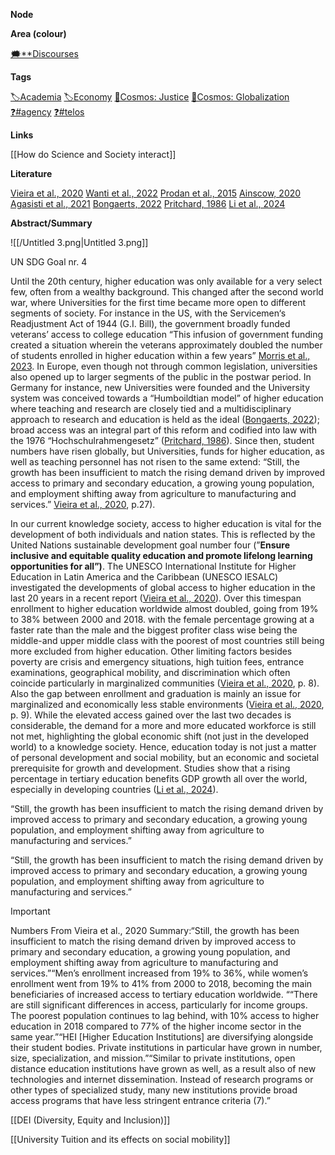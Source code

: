 **Node**

**Area (colour)**

[🗯️**Discourses](https://lean-sphynx-49b.notion.site/Discourses-ab06ed1436054e5b9bf0c0af92149114?pvs=21)

**Tags**

[🏷️Academia](https://lean-sphynx-49b.notion.site/Academia-11bd23c278674ec6843b89f1af801c4d?pvs=21) [🏷️Economy](https://lean-sphynx-49b.notion.site/Economy-bf5b68925bd1410a94d40973a3b254e0?pvs=21) [🌌Cosmos: Justice](https://lean-sphynx-49b.notion.site/Cosmos-Justice-e69b4d55d9594bd5be91fcae75164fac?pvs=21) [🌌Cosmos: Globalization](https://lean-sphynx-49b.notion.site/Cosmos-Globalization-8bfcc0523ab64a819cd329a6875da3ed?pvs=21) [❓#agency](https://lean-sphynx-49b.notion.site/Kind-11587210186680929d30e9ac15b3534c?pvs=21) [❓#telos](https://lean-sphynx-49b.notion.site/Telos-11587210186680608bc3ecc5d1ba5772?pvs=21)

**Links**

[[How do Science and Society interact]]

**Literature**

[Vieira et al., 2020](https://lean-sphynx-49b.notion.site/Vieira-et-al-2020-00bdb6102a134bb180b787b94127253e?pvs=21) [Wanti et al., 2022](https://lean-sphynx-49b.notion.site/Wanti-et-al-2022-d0c9fa00111b46ca883b4a360a474ab9?pvs=21) [Prodan et al., 2015](https://lean-sphynx-49b.notion.site/Prodan-et-al-2015-9cc9f04e42e1491d8e7d27ad91057584?pvs=21) [Ainscow, 2020](https://lean-sphynx-49b.notion.site/Ainscow-2020-103228c7167b47649b22e35a0e8c0645?pvs=21) [Agasisti et al., 2021](https://lean-sphynx-49b.notion.site/Agasisti-et-al-2021-00ad5af416c041ecb329c1ce45e20be0?pvs=21) [Bongaerts, 2022](https://lean-sphynx-49b.notion.site/Bongaerts-2022-e5961f21e12f4769a8f2e6c325397684?pvs=21) [Pritchard, 1986](https://lean-sphynx-49b.notion.site/Pritchard-1986-be4fbe837d96456fbf55fba08ec456e9?pvs=21) [Li et al., 2024](https://lean-sphynx-49b.notion.site/Li-et-al-2024-27c678c78e2b49eb85dfd1905e20a4d8?pvs=21)

**Abstract/Summary**

![[/Untitled 3.png|Untitled 3.png]]

UN SDG Goal nr. 4

Until the 20th century, higher education was only available for a very select few, often from a wealthy background. This changed after the second world war, where Universities for the first time became more open to different segments of society. For instance in the US, with the Servicemen‘s Readjustment Act of 1944 (G.I. Bill), the government broadly funded veterans’ access to college education “This infusion of government funding created a situation wherein the veterans approximately doubled the number of students enrolled in higher education within a few years” [Morris et al., 2023](https://lean-sphynx-49b.notion.site/Morris-et-al-2023-dabae5f89ac9487a928b911ad93b985a?pvs=21). In Europe, even though not through common legislation, universities also opened up to larger segments of the public in the postwar period. In Germany for instance, new Universities were founded and the University system was conceived towards a “Humboildtian model” of higher education where teaching and research are closely tied and a multidisciplinary approach to research and education is held as the ideal ([Bongaerts, 2022](https://lean-sphynx-49b.notion.site/Bongaerts-2022-e5961f21e12f4769a8f2e6c325397684?pvs=21)); broad access was an integral part of this reform and codified into law with the 1976 “Hochschulrahmengesetz” ([Pritchard, 1986](https://lean-sphynx-49b.notion.site/Pritchard-1986-be4fbe837d96456fbf55fba08ec456e9?pvs=21)). Since then, student numbers have risen globally, but Universities, funds for higher education, as well as teaching personnel has not risen to the same extend: “Still, the growth has been insufficient to match the rising demand driven by improved access to primary and secondary education, a growing young population, and employment shifting away from agriculture to manufacturing and services.” [Vieira et al., 2020](https://lean-sphynx-49b.notion.site/Vieira-et-al-2020-00bdb6102a134bb180b787b94127253e?pvs=21), p.27).

In our current knowledge society, access to higher education is vital for the development of both individuals and nation states. This is reflected by the United Nations sustainable development goal number four (”**Ensure inclusive and equitable quality education and promote lifelong learning opportunities for all”)**. The UNESCO International Institute for Higher Education in Latin America and the Caribbean (UNESCO IESALC) investigated the developments of global access to higher education in the last 20 years in a recent report ([Vieira et al., 2020](https://lean-sphynx-49b.notion.site/Vieira-et-al-2020-00bdb6102a134bb180b787b94127253e?pvs=21)). Over this timespan enrollment to higher education worldwide almost doubled, going from 19% to 38% between 2000 and 2018. with the female percentage growing at a faster rate than the male and the biggest profiter class wise being the middle-and upper middle class with the poorest of most countries still being more excluded from higher education. Other limiting factors besides poverty are crisis and emergency situations, high tuition fees, entrance examinations, geographical mobility, and discrimination which often coincide particularly in marginalized communities ([Vieira et al., 2020](https://lean-sphynx-49b.notion.site/Vieira-et-al-2020-00bdb6102a134bb180b787b94127253e?pvs=21), p. 8). Also the gap between enrollment and graduation is mainly an issue for marginalized and economically less stable environments ([Vieira et al., 2020](https://lean-sphynx-49b.notion.site/Vieira-et-al-2020-00bdb6102a134bb180b787b94127253e?pvs=21), p. 9). While the elevated access gained over the last two decades is considerable, the demand for a more and more educated workforce is still not met, highlighting the global economic shift (not just in the developed world) to a knowledge society. Hence, education today is not just a matter of personal development and social mobility, but an economic and societal prerequisite for growth and development. Studies show that a rising percentage in tertiary education benefits GDP growth all over the world, especially in developing countries ([Li et al., 2024](https://lean-sphynx-49b.notion.site/Li-et-al-2024-27c678c78e2b49eb85dfd1905e20a4d8?pvs=21)).

“Still, the growth has been insufficient to match the rising demand driven by improved access to primary and secondary education, a growing young population, and employment shifting away from agriculture to manufacturing and services.”

“Still, the growth has been insufficient to match the rising demand driven by improved access to primary and secondary education, a growing young population, and employment shifting away from agriculture to manufacturing and services.”

  

  

> [!important]  
> Numbers From Vieira et al., 2020 Summary:“Still, the growth has been insufficient to match the rising demand driven by improved access to primary and secondary education, a growing young population, and employment shifting away from agriculture to manufacturing and services.”“Men’s enrollment increased from 19% to 36%, while women’s enrollment went from 19% to 41% from 2000 to 2018, becoming the main beneficiaries of increased access to tertiary education worldwide. ““There are still significant differences in access, particularly for income groups. The poorest population continues to lag behind, with 10% access to higher education in 2018 compared to 77% of the higher income sector in the same year.”“HEI [Higher Education Institutions] are diversifying alongside their student bodies. Private institutions in particular have grown in number, size, specialization, and mission.”“Similar to private institutions, open distance education institutions have grown as well, as a result also of new technologies and internet dissemination. Instead of research programs or other types of specialized study, many new institutions provide broad access programs that have less stringent entrance criteria (7).”  

  

[[DEI (Diversity, Equity and Inclusion)]]

[[University Tuition and its effects on social mobility]]